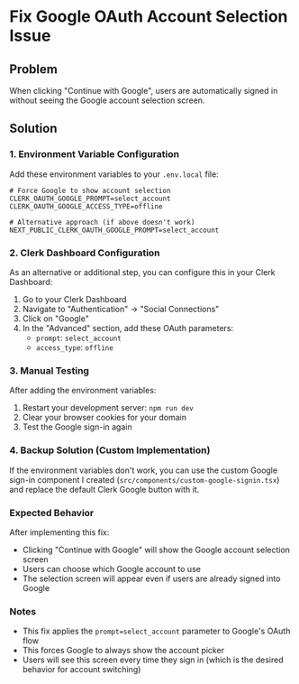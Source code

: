 # Fix Google OAuth Account Selection Issue

## Problem
When clicking "Continue with Google", users are automatically signed in without seeing the Google account selection screen.

## Solution

### 1. Environment Variable Configuration

Add these environment variables to your `.env.local` file:

```env
# Force Google to show account selection
CLERK_OAUTH_GOOGLE_PROMPT=select_account
CLERK_OAUTH_GOOGLE_ACCESS_TYPE=offline

# Alternative approach (if above doesn't work)
NEXT_PUBLIC_CLERK_OAUTH_GOOGLE_PROMPT=select_account
```

### 2. Clerk Dashboard Configuration

As an alternative or additional step, you can configure this in your Clerk Dashboard:

1. Go to your Clerk Dashboard
2. Navigate to "Authentication" → "Social Connections"
3. Click on "Google" 
4. In the "Advanced" section, add these OAuth parameters:
   - `prompt`: `select_account`
   - `access_type`: `offline`

### 3. Manual Testing

After adding the environment variables:

1. Restart your development server: `npm run dev`
2. Clear your browser cookies for your domain
3. Test the Google sign-in again

### 4. Backup Solution (Custom Implementation)

If the environment variables don't work, you can use the custom Google sign-in component I created (`src/components/custom-google-signin.tsx`) and replace the default Clerk Google button with it.

### Expected Behavior

After implementing this fix:
- Clicking "Continue with Google" will show the Google account selection screen
- Users can choose which Google account to use
- The selection screen will appear even if users are already signed into Google

### Notes

- This fix applies the `prompt=select_account` parameter to Google's OAuth flow
- This forces Google to always show the account picker
- Users will see this screen every time they sign in (which is the desired behavior for account switching) 